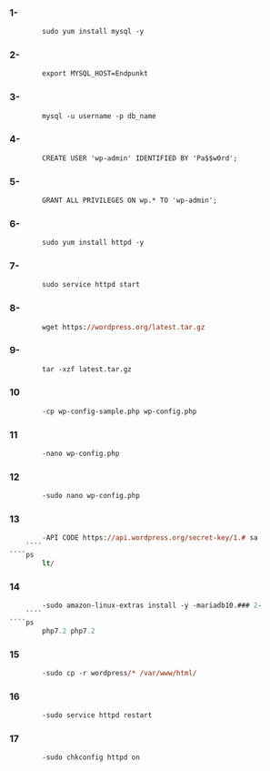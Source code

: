### 1-
````ps
        sudo yum install mysql -y
````
### 2-
````ps
        export MYSQL_HOST=Endpunkt
````
### 3-
````ps
        mysql -u username -p db_name
````
### 4-
````ps
        CREATE USER 'wp-admin' IDENTIFIED BY 'Pa$$w0rd';
````
### 5-
````ps
        GRANT ALL PRIVILEGES ON wp.* TO 'wp-admin';
````
### 6-
````ps
        sudo yum install httpd -y
````
### 7-
````ps
        sudo service httpd start
````
### 8-
````ps
        wget https://wordpress.org/latest.tar.gz
````
### 9-
````ps
        tar -xzf latest.tar.gz
````
### 10
````ps
        -cp wp-config-sample.php wp-config.php
````
### 11
````ps
        -nano wp-config.php
````
### 12
````ps
        -sudo nano wp-config.php
````
### 13
````ps
        -API CODE https://api.wordpress.org/secret-key/1.# sa
    ````
````ps
        lt/
````
### 14
````ps
        -sudo amazon-linux-extras install -y -mariadb10.### 2-
    ````
````ps
        php7.2 php7.2
````
### 15
````ps
        -sudo cp -r wordpress/* /var/www/html/
````
### 16
````ps
        -sudo service httpd restart
````
### 17
````ps
        -sudo chkconfig httpd on
````